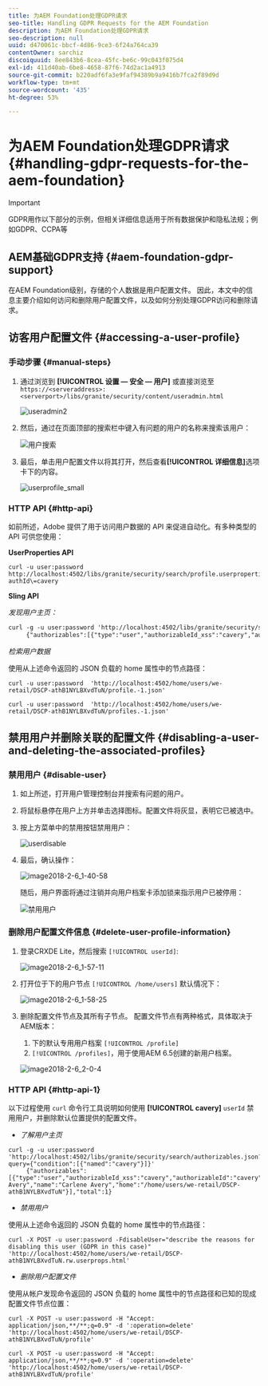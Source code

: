 ```yaml
---
title: 为AEM Foundation处理GDPR请求
seo-title: Handling GDPR Requests for the AEM Foundation
description: 为AEM Foundation处理GDPR请求
seo-description: null
uuid: d470061c-bbcf-4d86-9ce3-6f24a764ca39
contentOwner: sarchiz
discoiquuid: 8ee843b6-8cea-45fc-be6c-99c043f075d4
exl-id: 411d40ab-6be8-4658-87f6-74d2ac1a4913
source-git-commit: b220adf6fa3e9faf94389b9a9416b7fca2f89d9d
workflow-type: tm+mt
source-wordcount: '435'
ht-degree: 53%

---
```


# 为AEM Foundation处理GDPR请求{#handling-gdpr-requests-for-the-aem-foundation}

>[!IMPORTANT]
>
>GDPR用作以下部分的示例，但相关详细信息适用于所有数据保护和隐私法规；例如GDPR、CCPA等

## AEM基础GDPR支持 {#aem-foundation-gdpr-support}

在AEM Foundation级别，存储的个人数据是用户配置文件。 因此，本文中的信息主要介绍如何访问和删除用户配置文件，以及如何分别处理GDPR访问和删除请求。

## 访客用户配置文件 {#accessing-a-user-profile}

### 手动步骤 {#manual-steps}

1. 通过浏览到 **[!UICONTROL 设置 — 安全 — 用户]** 或直接浏览至 `https://<serveraddress>:<serverport>/libs/granite/security/content/useradmin.html`

   ![useradmin2](assets/useradmin2.png)

1. 然后，通过在页面顶部的搜索栏中键入有问题的用户的名称来搜索该用户：

   ![用户搜索](assets/usersearch.png)

1. 最后，单击用户配置文件以将其打开，然后查看&#x200B;**[!UICONTROL 详细信息]**&#x200B;选项卡下的内容。

   ![userprofile_small](assets/userprofile_small.png)

### HTTP API {#http-api}

如前所述，Adobe 提供了用于访问用户数据的 API 来促进自动化。有多种类型的 API 可供您使用：

**UserProperties API**

```shell
curl -u user:password http://localhost:4502/libs/granite/security/search/profile.userproperties.json\?authId\=cavery
```

**Sling API**

*发现用户主页：*

```xml
curl -g -u user:password 'http://localhost:4502/libs/granite/security/search/authorizables.json?query={"condition":[{"named":"cavery"}]}'
     {"authorizables":[{"type":"user","authorizableId_xss":"cavery","authorizableId":"cavery","name_xss":"Carlene Avery","name":"Carlene Avery","home":"/home/users/we-retail/DSCP-athB1NYLBXvdTuN"}],"total":1}
```

*检索用户数据*

使用从上述命令返回的 JSON 负载的 home 属性中的节点路径：

```shell
curl -u user:password  'http://localhost:4502/home/users/we-retail/DSCP-athB1NYLBXvdTuN/profile.-1.json'
```

```shell
curl -u user:password  'http://localhost:4502/home/users/we-retail/DSCP-athB1NYLBXvdTuN/profiles.-1.json'
```

## 禁用用户并删除关联的配置文件 {#disabling-a-user-and-deleting-the-associated-profiles}

### 禁用用户 {#disable-user}

1. 如上所述，打开用户管理控制台并搜索有问题的用户。
1. 将鼠标悬停在用户上方并单击选择图标。配置文件将灰显，表明它已被选中。

1. 按上方菜单中的禁用按钮禁用用户：

   ![userdisable](assets/userdisable.png)

1. 最后，确认操作：

   ![image2018-2-6_1-40-58](assets/image2018-2-6_1-40-58.png)

   随后，用户界面将通过注销并向用户档案卡添加锁来指示用户已被停用：

   ![禁用用户](assets/disableduser.png)

### 删除用户配置文件信息 {#delete-user-profile-information}

1. 登录CRXDE Lite，然后搜索 `[!UICONTROL userId]`:

   ![image2018-2-6_1-57-11](assets/image2018-2-6_1-57-11.png)

1. 打开位于下的用户节点 `[!UICONTROL /home/users]` 默认情况下：

   ![image2018-2-6_1-58-25](assets/image2018-2-6_1-58-25.png)

1. 删除配置文件节点及其所有子节点。 配置文件节点有两种格式，具体取决于AEM版本：

   1. 下的默认专用用户档案 `[!UICONTROL /profile]`
   1. `[!UICONTROL /profiles]`，用于使用AEM 6.5创建的新用户档案。

   ![image2018-2-6_2-0-4](assets/image2018-2-6_2-0-4.png)

### HTTP API {#http-api-1}

以下过程使用 `curl` 命令行工具说明如何使用 **[!UICONTROL cavery]** `userId` 禁用用户，并删除默认位置提供的配置文件。

* *了解用户主页*

```shell
curl -g -u user:password 'http://localhost:4502/libs/granite/security/search/authorizables.json?query={"condition":[{"named":"cavery"}]}'
     {"authorizables":[{"type":"user","authorizableId_xss":"cavery","authorizableId":"cavery","name_xss":"Carlene Avery","name":"Carlene Avery","home":"/home/users/we-retail/DSCP-athB1NYLBXvdTuN"}],"total":1}
```

* *禁用用户*

使用从上述命令返回的 JSON 负载的 home 属性中的节点路径：

```shell
curl -X POST -u user:password -FdisableUser="describe the reasons for disabling this user (GDPR in this case)" 'http://localhost:4502/home/users/we-retail/DSCP-athB1NYLBXvdTuN.rw.userprops.html'
```

* *删除用户配置文件*

使用从帐户发现命令返回的 JSON 负载的 home 属性中的节点路径和已知的现成配置文件节点位置：

```shell
curl -X POST -u user:password -H "Accept: application/json,**/**;q=0.9" -d ':operation=delete' 'http://localhost:4502/home/users/we-retail/DSCP-athB1NYLBXvdTuN/profile'
```

```shell
curl -X POST -u user:password -H "Accept: application/json,**/**;q=0.9" -d ':operation=delete' 'http://localhost:4502/home/users/we-retail/DSCP-athB1NYLBXvdTuN/profile'
```
